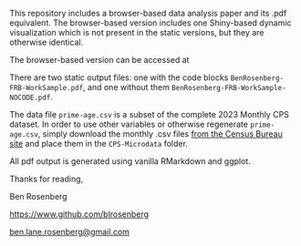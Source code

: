 This repository includes a browser-based data analysis paper and its .pdf equivalent. The browser-based version includes one Shiny-based dynamic visualization which is not present in the static versions, but they are otherwise identical.

The browser-based version can be accessed at 

There are two static output files: 
one with the code blocks ```BenRosenberg-FRB-WorkSample.pdf```, 
and one without them ```BenRosenberg-FRB-WorkSample-NOCODE.pdf```.

The data file ```prime-age.csv``` is a subset of the complete 2023 Monthly CPS dataset. In order to use other variables or otherwise regenerate ```prime-age.csv```, simply download the monthly .csv files [from the Census Bureau site](https://www.census.gov/data/datasets/time-series/demo/cps/cps-basic.2023.html) and place them in the ```CPS-Microdata``` folder.

All pdf output is generated using vanilla RMarkdown and ggplot.

Thanks for reading,

Ben Rosenberg 

https://www.github.com/blrosenberg

ben.lane.rosenberg@gmail.com